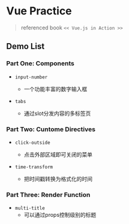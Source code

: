 # Vue Practice

> referenced book ```<< Vue.js in Action >>```

## Demo List

### Part One: Components

* ```input-number```
  * 一个功能丰富的数字输入框

* ```tabs```
  * 通过slot分发内容的多标签页 

### Part Two: Cuntome Directives

* ```click-outside```
  * 点击外部区域即可关闭的菜单

* ```time-transform```
  * 把时间戳转换为格式化的时间

### Part Three: Render Function

* ```multi-title```
  * 可以通过props控制级别的标题